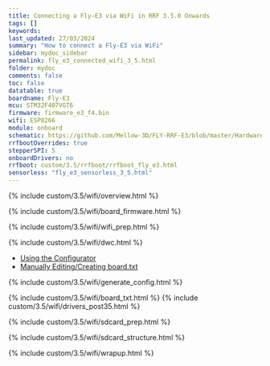```yaml
---
title: Connecting a Fly-E3 via WiFi in RRF 3.5.0 Onwards
tags: []
keywords: 
last_updated: 27/03/2024
summary: "How to connect a Fly-E3 via WiFi"
sidebar: mydoc_sidebar
permalink: fly_e3_connected_wifi_3_5.html
folder: mydoc
comments: false
toc: false
datatable: true
boardname: Fly-E3
mcu: STM32F407VGT6
firmware: firmware_e3_f4.bin
wifi: ESP8266
module: onboard
schematic: https://github.com/Mellow-3D/FLY-RRF-E3/blob/master/Hardware/Schematic.pdf
rrfbootOverrides: true
stepperSPI: 5
onboardDrivers: no
rrfboot: custom/3.5/rrfboot/rrfboot_fly_e3.html
sensorless: "fly_e3_sensorless_3_5.html"
---
```


{% include custom/3.5/wifi/overview.html %}

{% include custom/3.5/wifi/board_firmware.html %}

{% include custom/3.5/wifi/wifi_prep.html %}

{% include custom/3.5/wifi/dwc.html %}

<ul id="profileTabs" class="nav nav-tabs">
    <li class="active"><a class="noCrossRef" href="#generate" data-toggle="tab">Using the Configurator</a></li>
    <li><a class="noCrossRef" href="#manualpost35" data-toggle="tab">Manually Editing/Creating board.txt</a></li>
</ul>
  <div class="tab-content">
<div role="tabpanel" class="tab-pane active" id="generate" markdown="1">

{% include custom/3.5/wifi/generate_config.html %}

</div>

<div role="tabpanel" class="tab-pane" id="manualpost35" markdown="1">

{% include custom/3.5/wifi/board_txt.html %}
{% include custom/3.5/wifi/drivers_post35.html %}

</div>

</div>

{% include custom/3.5/wifi/sdcard_prep.html %}

{% include custom/3.5/wifi/sdcard_structure.html %}

{% include custom/3.5/wifi/wrapup.html %}
